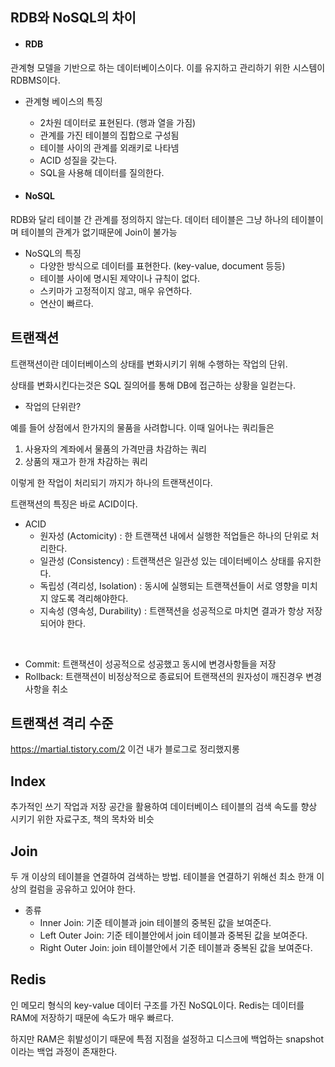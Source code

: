 ## RDB와 NoSQL의 차이

* #### RDB
관계형 모델을 기반으로 하는 데이터베이스이다.
이를 유지하고 관리하기 위한 시스템이 RDBMS이다.

* 관계형 베이스의 특징
    * 2차원 데이터로 표현된다. (행과 열을 가짐)
    * 관계를 가진 테이블의 집합으로 구성됨
    * 테이블 사이의 관계를 외래키로 나타넴
    * ACID 성질을 갖는다.
    * SQL을 사용해 데이터를 질의한다.

* #### NoSQL
RDB와 달리 테이블 간 관계를 정의하지 않는다.
데이터 테이블은 그냥 하나의 테이블이며 테이블의 관계가 없기때문에 Join이 불가능

* NoSQL의 특징
    * 다양한 방식으로 데이터를 표현한다. (key-value, document 등등)
    * 테이블 사이에 명시된 제약이나 규칙이 없다.
    * 스키마가 고정적이지 않고, 매우 유연하다.
    * 연산이 빠르다.

## 트랜잭션

트랜잭션이란 데이터베이스의 상태를 변화시키기 위해 수행하는 작업의 단위.

상태를 변화시킨다는것은 SQL 질의어를 통해 DB에 접근하는 상황을 일컫는다.

* 작업의 단위란? 

예를 들어 상점에서 한가지의 물품을 사려합니다. 이때 일어나는 쿼리들은
1. 사용자의 계좌에서 물품의 가격만큼 차감하는 쿼리
2. 상품의 재고가 한개 차감하는 쿼리

이렇게 한 작업이 처리되기 까지가 하나의 트랜잭션이다.

트랜잭션의 특징은 바로 ACID이다.

* ACID
    * 원자성 (Actomicity) : 한 트랜잭션 내에서 실행한 적업들은 하나의 단위로 처리한다.
    * 일관성 (Consistency) : 트랜잭션은 일관성 있는 데이터베이스 상태를 유지한다.
    * 독립성 (격리성, Isolation) : 동시에 실행되는 트랜잭션들이 서로 영향을 미치지 않도록 격리해야한다.
    * 지속성 (영속성, Durability) : 트랜잭션을 성공적으로 마치면 결과가 항상 저장되어야 한다.

<br>

* Commit: 트랜잭션이 성공적으로 성공했고 동시에 변경사항들을 저장
* Rollback: 트랜잭션이 비정상적으로 종료되어 트랜잭션의 원자성이 깨진경우 변경사항을 취소

## 트랜잭션 격리 수준
https://martial.tistory.com/2 이건 내가 블로그로 정리했지롱

## Index
추가적인 쓰기 작업과 저장 공간을 활용하여 데이터베이스 테이블의 검색 속도를 향상 시키기 위한 자료구조, 책의 목차와 비슷

## Join

두 개 이상의 테이블을 연결하여 검색하는 방법.
테이블을 연결하기 위해선 최소 한개 이상의 컬럼을 공유하고 있어야 한다.

* 종류
    * Inner Join: 기준 테이블과 join 테이블의 중복된 값을 보여준다.
    * Left Outer Join: 기준 테이블안에서 join 테이블과 중복된 값을 보여준다.
    * Right Outer Join: join 테이블안에서 기준 테이블과 중복된 값을 보여준다.

## Redis

인 메모리 형식의 key-value 데이터 구조를 가진 NoSQL이다. 
Redis는 데이터를 RAM에 저장하기 때문에 속도가 매우 빠르다.

하지만 RAM은 휘발성이기 때문에 
특점 지점을 설정하고 디스크에 백업하는 snapshot이라는 백업 과정이 존재한다.